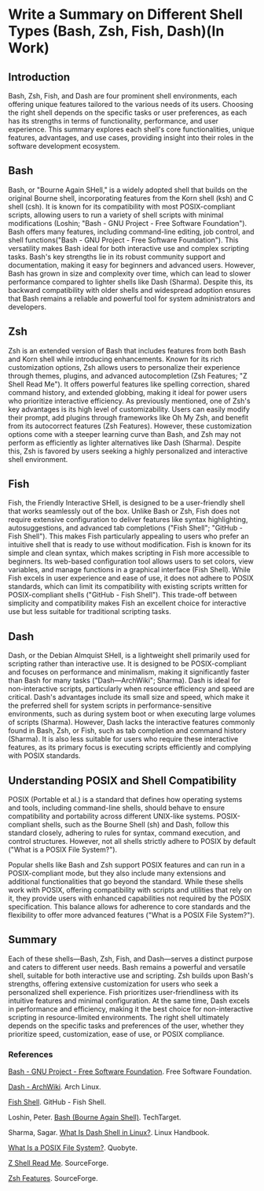 # Write a Summary on Different Shell Types (Bash, Zsh, Fish, Dash)(In Work)
## Introduction
Bash, Zsh, Fish, and Dash are four prominent shell environments, each offering unique features tailored to the various needs of its users. Choosing the right shell depends on the specific tasks or user preferences, as each has its strengths in terms of functionality, performance, and user experience. This summary explores each shell's core functionalities, unique features, advantages, and use cases, providing insight into their roles in the software development ecosystem.
## Bash
Bash, or "Bourne Again SHell," is a widely adopted shell that builds on the original Bourne shell, incorporating features from the Korn shell (ksh) and C shell (csh). It is known for its compatibility with most POSIX-compliant scripts, allowing users to run a variety of shell scripts with minimal modifications (Loshin; "Bash - GNU Project - Free Software Foundation"). Bash offers many features, including command-line editing, job control, and shell functions("Bash - GNU Project - Free Software Foundation"). This versatility makes Bash ideal for both interactive use and complex scripting tasks.
Bash's key strengths lie in its robust community support and documentation, making it easy for beginners and advanced users. However, Bash has grown in size and complexity over time, which can lead to slower performance compared to lighter shells like Dash (Sharma). Despite this, its backward compatibility with older shells and widespread adoption ensures that Bash remains a reliable and powerful tool for system administrators and developers.
## Zsh
Zsh is an extended version of Bash that includes features from both Bash and Korn shell while introducing enhancements. Known for its rich customization options, Zsh allows users to personalize their experience through themes, plugins, and advanced autocompletion (Zsh Features; "Z Shell Read Me"). It offers powerful features like spelling correction, shared command history, and extended globbing, making it ideal for power users who prioritize interactive efficiency.
As previously mentioned, one of Zsh's key advantages is its high level of customizability. Users can easily modify their prompt, add plugins through frameworks like Oh My Zsh, and benefit from its autocorrect features (Zsh Features). However, these customization options come with a steeper learning curve than Bash, and Zsh may not perform as efficiently as lighter alternatives like Dash (Sharma). Despite this, Zsh is favored by users seeking a highly personalized and interactive shell environment. 
## Fish
Fish, the Friendly Interactive SHell, is designed to be a user-friendly shell that works seamlessly out of the box. Unlike Bash or Zsh, Fish does not require extensive configuration to deliver features like syntax highlighting, autosuggestions, and advanced tab completions ("Fish Shell"; "GitHub - Fish Shell"). This makes Fish particularly appealing to users who prefer an intuitive shell that is ready to use without modification.
Fish is known for its simple and clean syntax, which makes scripting in Fish more accessible to beginners. Its web-based configuration tool allows users to set colors, view variables, and manage functions in a graphical interface (Fish Shell). While Fish excels in user experience and ease of use, it does not adhere to POSIX standards, which can limit its compatibility with existing scripts written for POSIX-compliant shells ("GitHub - Fish Shell"). This trade-off between simplicity and compatibility makes Fish an excellent choice for interactive use but less suitable for traditional scripting tasks.
## Dash
Dash, or the Debian Almquist SHell, is a lightweight shell primarily used for scripting rather than interactive use. It is designed to be POSIX-compliant and focuses on performance and minimalism, making it significantly faster than Bash for many tasks ("Dash—ArchWiki"; Sharma). Dash is ideal for non-interactive scripts, particularly when resource efficiency and speed are critical.
Dash's advantages include its small size and speed, which make it the preferred shell for system scripts in performance-sensitive environments, such as during system boot or when executing large volumes of scripts (Sharma). However, Dash lacks the interactive features commonly found in Bash, Zsh, or Fish, such as tab completion and command history (Sharma). It is also less suitable for users who require these interactive features, as its primary focus is executing scripts efficiently and complying with POSIX standards.

## Understanding POSIX and Shell Compatibility

POSIX (Portable et al.) is a standard that defines how operating systems and tools, including command-line shells, should behave to ensure compatibility and portability across different UNIX-like systems. POSIX-compliant shells, such as the Bourne Shell (sh) and Dash, follow this standard closely, adhering to rules for syntax, command execution, and control structures. However, not all shells strictly adhere to POSIX by default ("What is a POSIX File System?"). 

Popular shells like Bash and Zsh support POSIX features and can run in a POSIX-compliant mode, but they also include many extensions and additional functionalities that go beyond the standard. While these shells work with POSIX, offering compatibility with scripts and utilities that rely on it, they provide users with enhanced capabilities not required by the POSIX specification. This balance allows for adherence to core standards and the flexibility to offer more advanced features ("What is a POSIX File System?").

## Summary

Each of these shells—Bash, Zsh, Fish, and Dash—serves a distinct purpose and caters to different user needs. Bash remains a powerful and versatile shell, suitable for both interactive use and scripting. Zsh builds upon Bash's strengths, offering extensive customization for users who seek a personalized shell experience. Fish prioritizes user-friendliness with its intuitive features and minimal configuration. At the same time, Dash excels in performance and efficiency, making it the best choice for non-interactive scripting in resource-limited environments. The right shell ultimately depends on the specific tasks and preferences of the user, whether they prioritize speed, customization, ease of use, or POSIX compliance.


### References

[Bash - GNU Project - Free Software Foundation](https://www.gnu.org/software/bash/). Free Software Foundation.

[Dash - ArchWiki](https://wiki.archlinux.org/title/Dash). Arch Linux.

[Fish Shell](https://github.com/fish-shell/fish-shell). GitHub - Fish Shell.

Loshin, Peter. [Bash (Bourne Again Shell)](https://www.techtarget.com/searchdatacenter/definition/bash-Bourne-Again-Shell). TechTarget.

Sharma, Sagar. [What Is Dash Shell in Linux?](https://linuxhandbook.com/dash-shell/). Linux Handbook.

[What Is a POSIX File System?](https://www.quobyte.com/storage-explained/posix-filesystem/). Quobyte.

[Z Shell Read Me](https://sourceforge.net/p/zsh/code/ci/master/tree/). SourceForge.

[Zsh Features](https://sourceforge.net/p/zsh/code/ci/master/tree/FEATURES). SourceForge.
